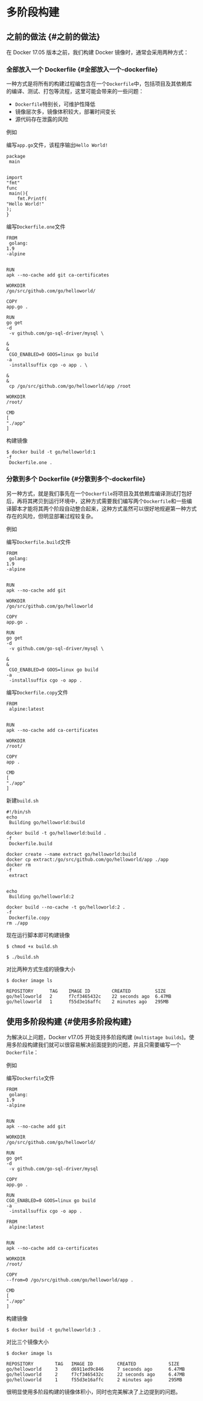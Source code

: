 # 多阶段构建

## 之前的做法 {#之前的做法}

在 Docker 17.05 版本之前，我们构建 Docker 镜像时，通常会采用两种方式：

### 全部放入一个 Dockerfile {#全部放入一个-dockerfile}

一种方式是将所有的构建过程编包含在一个`Dockerfile`中，包括项目及其依赖库的编译、测试、打包等流程，这里可能会带来的一些问题：

* `Dockerfile`特别长，可维护性降低
* 镜像层次多，镜像体积较大，部署时间变长
* 源代码存在泄露的风险

例如

编写`app.go`文件，该程序输出`Hello World!`

```text
package
 main  


import
"fmt"
func
 main(){  
    fmt.Printf(
"Hello World!"
);
}
```

编写`Dockerfile.one`文件

```text
FROM
 golang:
1.9
-alpine


RUN
apk --no-cache add git ca-certificates

WORKDIR
/go/src/github.com/go/helloworld/

COPY
app.go .

RUN
go get 
-d
 -v github.com/go-sql-driver/mysql \

&
&
 CGO_ENABLED=0 GOOS=linux go build 
-a
 -installsuffix cgo -o app . \

&
&
 cp /go/src/github.com/go/helloworld/app /root

WORKDIR
/root/

CMD
[
"./app"
]
```

构建镜像

```text
$ docker build -t go/helloworld:1 
-f
 Dockerfile.one .
```

### 分散到多个 Dockerfile {#分散到多个-dockerfile}

另一种方式，就是我们事先在一个`Dockerfile`将项目及其依赖库编译测试打包好后，再将其拷贝到运行环境中，这种方式需要我们编写两个`Dockerfile`和一些编译脚本才能将其两个阶段自动整合起来，这种方式虽然可以很好地规避第一种方式存在的风险，但明显部署过程较复杂。

例如

编写`Dockerfile.build`文件

```text
FROM
 golang:
1.9
-alpine


RUN
apk --no-cache add git

WORKDIR
/go/src/github.com/go/helloworld

COPY
app.go .

RUN
go get 
-d
 -v github.com/go-sql-driver/mysql \

&
&
 CGO_ENABLED=0 GOOS=linux go build 
-a
 -installsuffix cgo -o app .
```

编写`Dockerfile.copy`文件

```text
FROM
 alpine:latest


RUN
apk --no-cache add ca-certificates

WORKDIR
/root/

COPY
app .

CMD
[
"./app"
]
```

新建`build.sh`

```text
#!/bin/sh
echo
 Building go/helloworld:build

docker build -t go/helloworld:build . 
-f
 Dockerfile.build

docker create --name extract go/helloworld:build
docker cp extract:/go/src/github.com/go/helloworld/app ./app
docker rm 
-f
 extract


echo
 Building go/helloworld:2

docker build --no-cache -t go/helloworld:2 . 
-f
 Dockerfile.copy
rm ./app
```

现在运行脚本即可构建镜像

```text
$ chmod +x build.sh

$ ./build.sh
```

对比两种方式生成的镜像大小

```text
$ docker image ls

REPOSITORY      TAG    IMAGE ID        CREATED         SIZE
go/helloworld   2      f7cf3465432c    22 seconds ago  6.47MB
go/helloworld   1      f55d3e16affc    2 minutes ago   295MB
```

## 使用多阶段构建 {#使用多阶段构建}

为解决以上问题，Docker v17.05 开始支持多阶段构建 \(`multistage builds`\)。使用多阶段构建我们就可以很容易解决前面提到的问题，并且只需要编写一个`Dockerfile`：

例如

编写`Dockerfile`文件

```text
FROM
 golang:
1.9
-alpine


RUN
apk --no-cache add git

WORKDIR
/go/src/github.com/go/helloworld/

RUN
go get 
-d
 -v github.com/go-sql-driver/mysql

COPY
app.go .

RUN
CGO_ENABLED=0 GOOS=linux go build 
-a
 -installsuffix cgo -o app .

FROM
 alpine:latest


RUN
apk --no-cache add ca-certificates

WORKDIR
/root/

COPY
--from=0 /go/src/github.com/go/helloworld/app .

CMD
[
"./app"
]
```

构建镜像

```text
$ docker build -t go/helloworld:3 .
```

对比三个镜像大小

```text
$ docker image ls

REPOSITORY        TAG   IMAGE ID         CREATED            SIZE
go/helloworld     3     d6911ed9c846     7 seconds ago      6.47MB
go/helloworld     2     f7cf3465432c     22 seconds ago     6.47MB
go/helloworld     1     f55d3e16affc     2 minutes ago      295MB
```

很明显使用多阶段构建的镜像体积小，同时也完美解决了上边提到的问题。

[    
](https://yeasy.gitbooks.io/docker_practice/content/image/other.html)

